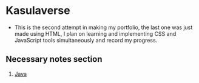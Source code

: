 # Kasulaverse

- This is the second attempt in making my portfolio, the last one was just made using HTML, I plan on learning and implementing CSS and JavaScript tools simultaneously and record my progress.

## Necessary notes section

1. [Java](../Kasulaverse-beta/java.md)
